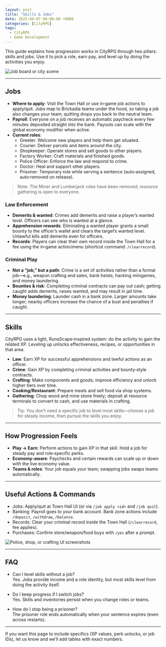 ```yaml
---
layout: post
title: "Skills & Jobs"
date: 2025-09-07 00:00:00 +0000
categories: [CityRPG]
tags:
  - CityRPG
  - Game Development
---
```


This guide explains how progression works in CityRPG through two pillars: skills and jobs. Use it to pick a role, earn pay, and level up by doing the activities you enjoy.

![Job board or city scene](https://placehold.co/600x400?text=Placeholder&format=svg)

---

## Jobs

- **Where to apply**: Visit the Town Hall or use in‑game job actions to apply/quit. Jobs map to Brickadia teams under the hood, so taking a job also changes your team; quitting drops you back to the neutral team.
- **Payroll**: Everyone on a job receives an automatic paycheck every few minutes deposited straight into the bank. Payouts can scale with the global economy modifier when active.
- **Current roles**:
  - Greeter: Welcome new players and help them get situated.
  - Courier: Deliver parcels and items around the city.
  - Shopkeeper: Operate stores and sell goods to other players.
  - Factory Worker: Craft materials and finished goods.
  - Police Officer: Enforce the law and respond to crime.
  - Doctor: Heal and support other players.
  - Prisoner: Temporary role while serving a sentence (auto‑assigned, auto‑removed on release).

> Note: The Miner and Lumberjack roles have been removed; resource gathering is open to everyone.

### Law Enforcement

- **Demerits & wanted**: Crimes add demerits and raise a player’s wanted level. Officers can see who is wanted at a glance.
- **Apprehension rewards**: Eliminating a wanted player grants a small bounty to the officer’s wallet and clears the target’s wanted level. Unlawful kills add demerits even for officers.
- **Records**: Players can clear their own record inside the Town Hall for a fee using the in‑game action/menu (shortcut command: `/clearrecord`).

### Criminal Play

- **Not a “job,” but a path**: Crime is a set of activities rather than a formal job—e.g., weapon crafting and sales, bank heists, hacking minigames, and money laundering.
- **Bounties & risk**: Completing criminal contracts can pay out cash; getting caught adds demerits, raises wanted, and may result in jail time.
- **Money laundering**: Launder cash in a bank zone. Larger amounts take longer; nearby officers increase the chance of a bust and penalties if caught.

---

## Skills

CityRPG uses a light, RuneScape‑inspired system: do the activity to gain the related XP. Leveling up unlocks effectiveness, recipes, or opportunities in that area.

- **Law**: Earn XP for successful apprehensions and lawful actions as an officer.
- **Crime**: Gain XP by completing criminal activities and bounty‑style contracts.
- **Crafting**: Make components and goods; improve efficiency and unlock higher tiers over time.
- **Cooking/Restaurant**: Prepare meals and sell food via shop systems.
- **Gathering**: Chop wood and mine stone freely; deposit at resource terminals to convert to cash, and use materials in crafting.

> Tip: You don’t need a specific job to level most skills—choose a job for steady income, then pursue the skills you enjoy.

---

## How Progression Feels

- **Play → Earn**: Perform actions to gain XP in that skill. Hold a job for steady pay and role‑specific perks.
- **Economy‑aware**: Paychecks and certain rewards can scale up or down with the live economy value.
- **Teams & roles**: Your job equals your team; swapping jobs swaps teams automatically.

---

## Useful Actions & Commands

- Jobs: Apply/quit at Town Hall UI (or via `/job apply <id>` and `/job quit`).
- Banking: Payroll goes to your bank account. Bank zone actions include `/deposit`, `/withdraw`, `/balance`.
- Records: Clear your criminal record inside the Town Hall (`/clearrecord`, fee applies).
- Purchases: Confirm store/weapon/food buys with `/yes` after a prompt.

![Police, shop, or crafting UI screenshots](https://placehold.co/600x400?text=Placeholder&format=svg)

---

## FAQ

- Can I level skills without a job?  
  Yes. Jobs provide income and a role identity, but most skills level from doing the activity itself.

- Do I keep progress if I switch jobs?  
  Yes. Skills and inventories persist when you change roles or teams.

- How do I stop being a prisoner?  
  The prisoner role ends automatically when your sentence expires (even across restarts).

---

If you want this page to include specifics (XP values, perk unlocks, or job IDs), let us know and we’ll add tables with exact numbers.

